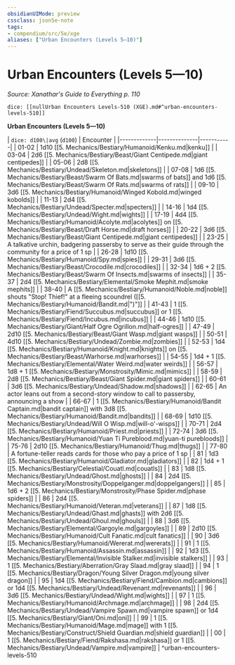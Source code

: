 ```yaml
---
obsidianUIMode: preview
cssclass: json5e-note
tags:
- compendium/src/5e/xge
aliases: ["Urban Encounters (Levels 5—10)"]
---
```

# Urban Encounters (Levels 5—10)
*Source: Xanathar's Guide to Everything p. 110* 

`dice: [[nullUrban Encounters Levels-510 (XGE).md#^urban-encounters-levels-510]]`

**Urban Encounters (Levels 5—10)**

| `dice: d100\|avg` (`d100`) | Encounter |
|-------------|--------------|-----------|
| 01-02 | 1d10 [[5. Mechanics/Bestiary/Humanoid/Kenku.md|kenku]] |
| 03-04 | 2d6 [[5. Mechanics/Bestiary/Beast/Giant Centipede.md|giant centipedes]] |
| 05-06 | 2d8 [[5. Mechanics/Bestiary/Undead/Skeleton.md|skeletons]] |
| 07-08 | 1d6 [[5. Mechanics/Bestiary/Beast/Swarm Of Bats.md|swarms of bats]] and 1d6 [[5. Mechanics/Bestiary/Beast/Swarm Of Rats.md|swarms of rats]] |
| 09-10 | 3d6 [[5. Mechanics/Bestiary/Humanoid/Winged Kobold.md|winged kobolds]] |
| 11-13 | 2d4 [[5. Mechanics/Bestiary/Undead/Specter.md|specters]] |
| 14-16 | 1d4 [[5. Mechanics/Bestiary/Undead/Wight.md|wights]] |
| 17-19 | 4d4 [[5. Mechanics/Bestiary/Humanoid/Acolyte.md|acolytes]] on [[5. Mechanics/Bestiary/Beast/Draft Horse.md|draft horses]] |
| 20-22 | 3d6 [[5. Mechanics/Bestiary/Beast/Giant Centipede.md|giant centipedes]] |
| 23-25 | A talkative urchin, badgering passersby to serve as their guide through the community for a price of 1 sp |
| 26-28 | 1d10 [[5. Mechanics/Bestiary/Humanoid/Spy.md|spies]] |
| 29-31 | 3d6 [[5. Mechanics/Bestiary/Beast/Crocodile.md|crocodiles]] |
| 32-34 | 1d6 + 2 [[5. Mechanics/Bestiary/Beast/Swarm Of Insects.md|swarms of insects]] |
| 35-37 | 2d4 [[5. Mechanics/Bestiary/Elemental/Smoke Mephit.md|smoke mephits]] |
| 38-40 | A [[5. Mechanics/Bestiary/Humanoid/Noble.md|noble]] shouts "Stop! Thief!" at a fleeing scoundrel ([[5. Mechanics/Bestiary/Humanoid/Bandit.md|")"]] |
| 41-43 | 1 [[5. Mechanics/Bestiary/Fiend/Succubus.md|succubus]] or 1 [[5. Mechanics/Bestiary/Fiend/Incubus.md|incubus]] |
| 44-46 | 1d10 [[5. Mechanics/Bestiary/Giant/Half Ogre Ogrillon.md|half-ogres]] |
| 47-49 | 2d10 [[5. Mechanics/Bestiary/Beast/Giant Wasp.md|giant wasps]] |
| 50-51 | 4d10 [[5. Mechanics/Bestiary/Undead/Zombie.md|zombies]] |
| 52-53 | 1d4 [[5. Mechanics/Bestiary/Humanoid/Knight.md|knights]] on [[5. Mechanics/Bestiary/Beast/Warhorse.md|warhorses]] |
| 54-55 | 1d4 + 1 [[5. Mechanics/Bestiary/Elemental/Water Weird.md|water weirds]] |
| 56-57 | 1d8 + 1 [[5. Mechanics/Bestiary/Monstrosity/Mimic.md|mimics]] |
| 58-59 | 2d8 [[5. Mechanics/Bestiary/Beast/Giant Spider.md|giant spiders]] |
| 60-61 | 3d6 [[5. Mechanics/Bestiary/Undead/Shadow.md|shadows]] |
| 62-65 | An actor leans out from a second-story window to call to passersby, announcing a show |
| 66-67 | 1 [[5. Mechanics/Bestiary/Humanoid/Bandit Captain.md|bandit captain]] with 3d8 [[5. Mechanics/Bestiary/Humanoid/Bandit.md|bandits]] |
| 68-69 | 1d10 [[5. Mechanics/Bestiary/Undead/Will O Wisp.md|will-o'-wisps]] |
| 70-71 | 2d4 [[5. Mechanics/Bestiary/Humanoid/Priest.md|priests]] |
| 72-74 | 3d6 [[5. Mechanics/Bestiary/Humanoid/Yuan Ti Pureblood.md|yuan-ti purebloods]] |
| 75-76 | 2d10 [[5. Mechanics/Bestiary/Humanoid/Thug.md|thugs]] |
| 77-80 | A fortune-teller reads cards for those who pay a price of 1 sp |
| 81 | 1d3 [[5. Mechanics/Bestiary/Humanoid/Gladiator.md|gladiators]] |
| 82 | 1d4 + 1 [[5. Mechanics/Bestiary/Celestial/Couatl.md|couatls]] |
| 83 | 1d8 [[5. Mechanics/Bestiary/Undead/Ghost.md|ghosts]] |
| 84 | 2d4 [[5. Mechanics/Bestiary/Monstrosity/Doppelganger.md|doppelgangers]] |
| 85 | 1d6 + 2 [[5. Mechanics/Bestiary/Monstrosity/Phase Spider.md|phase spiders]] |
| 86 | 2d4 [[5. Mechanics/Bestiary/Humanoid/Veteran.md|veterans]] |
| 87 | 1d8 [[5. Mechanics/Bestiary/Undead/Ghast.md|ghasts]] with 2d6 [[5. Mechanics/Bestiary/Undead/Ghoul.md|ghouls]] |
| 88 | 3d6 [[5. Mechanics/Bestiary/Elemental/Gargoyle.md|gargoyles]] |
| 89 | 2d10 [[5. Mechanics/Bestiary/Humanoid/Cult Fanatic.md|cult fanatics]] |
| 90 | 3d6 [[5. Mechanics/Bestiary/Humanoid/Wererat.md|wererats]] |
| 91 | 1 [[5. Mechanics/Bestiary/Humanoid/Assassin.md|assassin]] |
| 92 | 1d3 [[5. Mechanics/Bestiary/Elemental/Invisible Stalker.md|invisible stalkers]] |
| 93 | 1 [[5. Mechanics/Bestiary/Aberration/Gray Slaad.md|gray slaad]] |
| 94 | 1 [[5. Mechanics/Bestiary/Dragon/Young Silver Dragon.md|young silver dragon]] |
| 95 | 1d4 [[5. Mechanics/Bestiary/Fiend/Cambion.md|cambions]] or 1d4 [[5. Mechanics/Bestiary/Undead/Revenant.md|revenants]] |
| 96 | 3d6 [[5. Mechanics/Bestiary/Undead/Wight.md|wights]] |
| 97 | 1 [[5. Mechanics/Bestiary/Humanoid/Archmage.md|archmage]] |
| 98 | 2d4 [[5. Mechanics/Bestiary/Undead/Vampire Spawn.md|vampire spawn]] or 1d4 [[5. Mechanics/Bestiary/Giant/Oni.md|oni]] |
| 99 | 1 [[5. Mechanics/Bestiary/Humanoid/Mage.md|mage]] with 1 [[5. Mechanics/Bestiary/Construct/Shield Guardian.md|shield guardian]] |
| 00 | 1 [[5. Mechanics/Bestiary/Fiend/Rakshasa.md|rakshasa]] or 1 [[5. Mechanics/Bestiary/Undead/Vampire.md|vampire]] |
^urban-encounters-levels-510